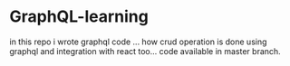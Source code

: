 # GraphQL-learning
in this repo i wrote graphql code ... how crud operation is done using graphql and integration with react too...
code available in master branch.
